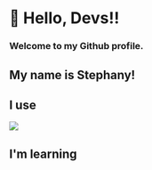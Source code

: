 # 👋 Hello, Devs!! 
### Welcome to my Github profile.
## My name is Stephany!

## I use

<img src="https://cdn.jsdelivr.net/gh/devicons/devicon@latest/icons/archlinux/archlinux-original-wordmark.svg" />

## I'm learning
